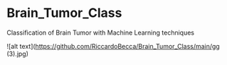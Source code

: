 # Brain_Tumor_Class
Classification of Brain Tumor with Machine Learning techniques

![alt text](https://github.com/RiccardoBecca/Brain_Tumor_Class/main/gg (3).jpg)
